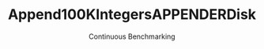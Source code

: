 ---
layout: default
title: Append100KIntegersAPPENDERDisk
subtitle: Continuous Benchmarking
selected: Append
expanded: Benchmarking
benchmark: /individual_results/Append100KIntegersAPPENDERDisk.html
---